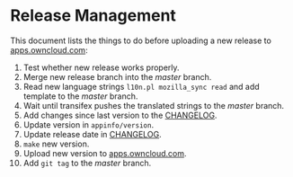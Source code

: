 Release Management
==================

This document lists the things to do before uploading a new release to [apps.owncloud.com](http://apps.owncloud.com/content/show.php/Mozilla+Sync?content=161793):

1. Test whether new release works properly.
2. Merge new release branch into the *master* branch.
3. Read new language strings ```l10n.pl mozilla_sync read``` and add template to the *master* branch.
4. Wait until transifex pushes the translated strings to the *master* branch.
5. Add changes since last version to the [CHANGELOG](CHANGELOG).
6. Update version in ```appinfo/version```.
7. Update release date in [CHANGELOG](CHANGELOG).
8. ```make``` new version.
9. Upload new version to [apps.owncloud.com](http://apps.owncloud.com/content/show.php/Mozilla+Sync?content=161793).
10. Add ```git tag``` to the *master* branch.

